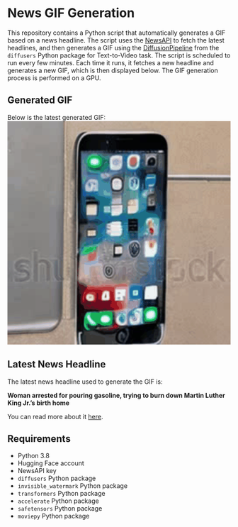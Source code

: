 # News GIF Generation
This repository contains a Python script that automatically generates a GIF based on a news headline. The script uses the [NewsAPI](https://newsapi.org/) to fetch the latest headlines, and then generates a GIF using the [DiffusionPipeline](https://github.com/huggingface/diffusers) from the `diffusers` Python package for Text-to-Video task.
The script is scheduled to run every few minutes. Each time it runs, it fetches a new headline and generates a new GIF, which is then displayed below. The GIF generation process is performed on a GPU.

## Generated GIF
Below is the latest generated GIF:
![Generated GIF](output.gif?raw=true&v=1702112834)

## Latest News Headline
The latest news headline used to generate the GIF is:

**Woman arrested for pouring gasoline, trying to burn down Martin Luther King Jr.’s birth home**

You can read more about it [here](https://www.wsbtv.com/news/local/police-investigating-after-person-tries-vandalize-martin-luther-king-jrs-home-near-king-center/NEBC6LEK4RABJNRYEKTFV6X7AU/).

## Requirements
- Python 3.8
- Hugging Face account
- NewsAPI key
- `diffusers` Python package
- `invisible_watermark` Python package
- `transformers` Python package
- `accelerate` Python package
- `safetensors` Python package
- `moviepy` Python package
